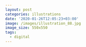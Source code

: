 ```yaml
---
layout: post
categories: illustrations
date: '2020-01-26T12:05:23+03:00'
image: /images/illustration_88.jpg
image_size: 550x550
tags:
  - digital
---
```

